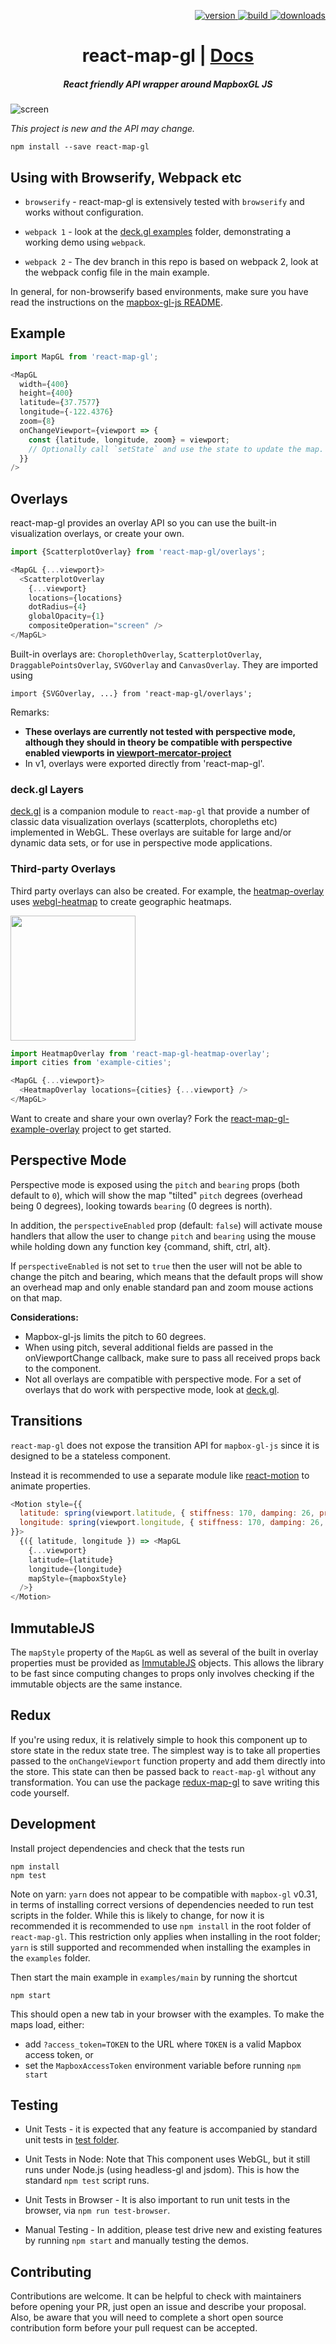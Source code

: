 <p align="right">
  <a href="https://npmjs.org/package/react-map-gl">
    <img src="https://img.shields.io/npm/v/react-map-gl.svg?style=flat-square" alt="version" />
  </a>
  <a href="https://travis-ci.org/uber/react-map-gl">
    <img src="https://img.shields.io/travis/uber/react-map-gl/master.svg?style=flat-square" alt="build" />
  </a>
  <a href="https://npmjs.org/package/react-map-gl">
    <img src="https://img.shields.io/npm/dm/react-map-gl.svg?style=flat-square" alt="downloads" />
  </a>
</p>

<h1 align="center">react-map-gl | <a href="https://uber.github.io/react-map-gl">Docs</a></h1>

<h5 align="center">React friendly API wrapper around MapboxGL JS</h5>

![screen](https://cloud.githubusercontent.com/assets/499192/11028165/49f41da2-86bc-11e5-85eb-9279621ef971.png)

*This project is new and the API may change.*

    npm install --save react-map-gl

## Using with Browserify, Webpack etc

* `browserify` - react-map-gl is extensively tested with `browserify` and works without configuration.

* `webpack 1` - look at the [deck.gl examples](https://github.com/uber/deck.gl/tree/master/examples)
folder, demonstrating a working demo using `webpack`.

* `webpack 2` - The dev branch in this repo is based on webpack 2, look at the webpack config file in the main example.

In general, for non-browserify based environments, make sure you have read the instructions on the
[mapbox-gl-js README](https://github.com/mapbox/mapbox-gl-js#using-mapbox-gl-js-with-other-module-systems).

## Example

```js
import MapGL from 'react-map-gl';

<MapGL
  width={400}
  height={400}
  latitude={37.7577}
  longitude={-122.4376}
  zoom={8}
  onChangeViewport={viewport => {
    const {latitude, longitude, zoom} = viewport;
    // Optionally call `setState` and use the state to update the map.
  }}
/>
```

## Overlays

react-map-gl provides an overlay API so you can use the built-in visualization
overlays, or create your own.

```js
import {ScatterplotOverlay} from 'react-map-gl/overlays';

<MapGL {...viewport}>
  <ScatterplotOverlay
    {...viewport}
    locations={locations}
    dotRadius={4}
    globalOpacity={1}
    compositeOperation="screen" />
</MapGL>
```

Built-in overlays are: `ChoroplethOverlay`, `ScatterplotOverlay`, `DraggablePointsOverlay`,
`SVGOverlay` and `CanvasOverlay`. They are imported using
```
import {SVGOverlay, ...} from 'react-map-gl/overlays';
```
Remarks:
* **These overlays are currently not tested with perspective mode, although
  they should in theory be compatible with perspective enabled viewports in
  [viewport-mercator-project](https://github.com/uber-common/viewport-mercator-project)**
* In v1, overlays were exported directly from 'react-map-gl'.

### deck.gl Layers

[deck.gl](https://github.com/uber/deck.gl) is a companion module to
`react-map-gl` that provide a number of classic data visualization overlays
(scatterplots, choropleths etc) implemented in WebGL. These overlays are
suitable for large and/or dynamic data sets, or for use in perspective mode
applications.

### Third-party Overlays

Third party overlays can also be created. For example, the
[heatmap-overlay](https://github.com/vicapow/react-map-gl-heatmap-overlay) uses
[webgl-heatmap](https://github.com/vicapow/webgl-heatmap) to create geographic
heatmaps.

<img width=200 src="https://cloud.githubusercontent.com/assets/499192/11028150/33f34640-86bc-11e5-9678-3fa1798394d5.gif" />

```js
import HeatmapOverlay from 'react-map-gl-heatmap-overlay';
import cities from 'example-cities';

<MapGL {...viewport}>
  <HeatmapOverlay locations={cities} {...viewport} />
</MapGL>
```

Want to create and share your own overlay? Fork the
[react-map-gl-example-overlay](https://github.com/vicapow/react-map-gl-example-overlay)
project to get started.

## Perspective Mode

Perspective mode is exposed using the `pitch` and `bearing` props
(both default to `0`), which will show the map "tilted" `pitch` degrees
(overhead being 0 degrees), looking towards `bearing` (0 degrees is north).

In addition, the `perspectiveEnabled` prop (default: `false`)
will activate mouse handlers that allow the user to change `pitch` and
`bearing` using the mouse while holding down any function key {command, shift, ctrl, alt}.

If `perspectiveEnabled` is not set to `true` then the user will not be able to
change the pitch and bearing, which means that the default props will show
an overhead map and only enable standard pan and zoom mouse actions on that map.

**Considerations:**

- Mapbox-gl-js limits the pitch to 60 degrees.
- When using pitch, several additional fields are passed in the
onViewportChange callback, make sure to pass all received props back to
the component.
- Not all overlays are compatible with perspective mode. For a set of overlays that
do work with perspective mode, look at [deck.gl](https://github.com/uber/deck.gl).

## Transitions

`react-map-gl` does not expose the transition API for `mapbox-gl-js` since it is
designed to be a stateless component.

Instead it is recommended to use a separate module like
[react-motion](https://github.com/chenglou/react-motion)
to animate properties.

```js
<Motion style={{
  latitude: spring(viewport.latitude, { stiffness: 170, damping: 26, precision: 0.000001 }),
  longitude: spring(viewport.longitude, { stiffness: 170, damping: 26, precision: 0.000001 })
}}>
  {({ latitude, longitude }) => <MapGL
    {...viewport}
    latitude={latitude}
    longitude={longitude}
    mapStyle={mapboxStyle}
  />}
</Motion>
```

## ImmutableJS

The `mapStyle` property of the `MapGL` as well as several of the built in
overlay properties must be provided as
[ImmutableJS](https://facebook.github.io/immutable-js) objects. This allows
the library to be fast since computing changes to props only involves checking
if the immutable objects are the same instance.

## Redux

If you're using redux, it is relatively simple to hook this component up to
store state in the redux state tree. The simplest way is to take all
properties passed to the `onChangeViewport` function property and add them
directly into the store. This state can then be passed back to `react-map-gl`
without any transformation. You can use the package
[redux-map-gl](https://github.com/Willyham/redux-map-gl) to save writing this
code yourself.

## Development

Install project dependencies and check that the tests run

    npm install
    npm test

Note on yarn: `yarn` does not appear to be compatible with `mapbox-gl` v0.31,
in terms of installing correct versions of dependencies needed to run
test scripts in the folder.
While this is likely to change, for now it is recommended it is recommended to
use `npm install` in the root folder of `react-map-gl`. This restriction only
applies when installing in the root folder; `yarn` is still supported and
recommended when installing the examples in the `examples` folder.

Then start the main example in `examples/main` by running the shortcut

    npm start

This should open a new tab in your browser with the examples.
To make the maps load, either:
* add `?access_token=TOKEN` to the URL where `TOKEN` is a valid Mapbox access token, or
* set the `MapboxAccessToken` environment variable before running `npm start`

## Testing

* Unit Tests - it is expected that any feature is accompanied by
  standard unit tests in [test folder](./test).

* Unit Tests in Node: Note that This component uses WebGL, but it still runs
  under Node.js (using headless-gl and jsdom).
  This is how the standard `npm test` script runs.

* Unit Tests in Browser - It is also important to run unit tests in the browser,
  via `npm run test-browser`.

* Manual Testing - In addition, please test drive new and existing features
  by running `npm start` and manually testing the demos.

## Contributing

Contributions are welcome. It can be helpful to check with maintainers before
opening your PR, just open an issue and describe your proposal. Also, be aware
that you will need to complete a short open source contribution form before your
pull request can be accepted.
